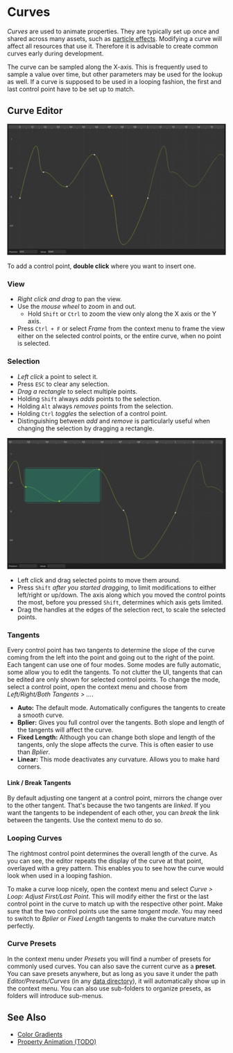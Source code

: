 # Curves

*Curves* are used to animate properties. They are typically set up once and shared across many assets, such as [particle effects](../../effects/particle-effects/particle-effects-overview.md). Modifying a curve will affect all resources that use it. Therefore it is advisable to create common curves early during development.

The curve can be sampled along the X-axis. This is frequently used to sample a value over time, but other parameters may be used for the lookup as well. If a curve is supposed to be used in a looping fashion, the first and last control point have to be set up to match.

## Curve Editor

![Curve Editor](../media/curve-editor.png)

To add a control point, **double click** where you want to insert one.

### View

* *Right click and drag* to pan the view.
* Use the *mouse wheel* to zoom in and out.
  * Hold `Shift` or `Ctrl` to zoom the view only along the X axis or the Y axis.
* Press `Ctrl + F` or select *Frame* from the context menu to frame the view either on the selected control points, or the entire curve, when no point is selected.

### Selection

* *Left click* a point to select it.
* Press `ESC` to clear any selection.
* *Drag a rectangle* to select multiple points.
* Holding `Shift` always *adds* points to the selection.
* Holding `Alt` always *removes* points from the selection.
* Holding `Ctrl` *toggles* the selection of a control point.
* Distinguishing between *add* and *remove* is particularly useful when changing the selection by dragging a rectangle.

![Curve Editor Selection](../media/curve-editor-selection.png)

* Left click and drag selected points to move them around.
* Press `Shift` *after you started dragging*, to limit modifications to either left/right or up/down. The axis along which you moved the control points the most, before you pressed `Shift`, determines which axis gets limited.
* Drag the handles at the edges of the selection rect, to scale the selected points.

### Tangents

Every control point has two tangents to determine the slope of the curve coming from the left into the point and going out to the right of the point. Each tangent can use one of four modes. Some modes are fully automatic, some allow you to edit the tangents. To not clutter the UI, tangents that can be edited are only shown for selected control points. To change the mode, select a control point, open the context menu and choose from *Left/Right/Both Tangents > ...*.

* **Auto:** The default mode. Automatically configures the tangents to create a smooth curve.
* **Bplier:** Gives you full control over the tangents. Both slope and length of the tangents will affect the curve.
* **Fixed Length:** Although you can change both slope and length of the tangents, only the slope affects the curve. This is often easier to use than *Bplier*.
* **Linear:** This mode deactivates any curvature. Allows you to make hard corners.

#### Link / Break Tangents

By default adjusting one tangent at a control point, mirrors the change over to the other tangent. That's because the two tangents are *linked*. If you want the tangents to be independent of each other, you can *break* the link between the tangents. Use the context menu to do so.

### Looping Curves

The rightmost control point determines the overall length of the curve. As you can see, the editor repeats the display of the curve at that point, overlayed with a grey pattern. This enables you to see how the curve would look when used in a looping fashion.

To make a curve loop nicely, open the context menu and select *Curve > Loop: Adjust First/Last Point*. This will modify either the first or the last control point in the curve to match up with the respective other point. Make sure that the two control points use the same *tangent mode*. You may need to switch to *Bplier* or *Fixed Length* tangents to make the curvature match perfectly.

### Curve Presets

In the context menu under *Presets* you will find a number of presets for commonly used curves. You can also save the current curve as a **preset**. You can save presets anywhere, but as long as you save it under the path *Editor/Presets/Curves* (in any [data directory](../../projects/data-directories.md)), it will automatically show up in the context menu. You can also use sub-folders to organize presets, as folders will introduce sub-menus.

## See Also

* [Color Gradients](color-gradients.md)
* [Property Animation (TODO)](../property-animation/property-animation-overview.md)
